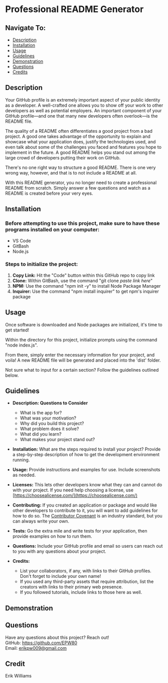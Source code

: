 # Professional README Generator

## Navigate To:

- [Description](#description)
- [Installation](#installation)
- [Usage](#usage)
- [Guidelines](#guidelines)
- [Demonstration](#demonstration)
- [Questions](#questions)
- [Credits](#credits)

## Description

Your GitHub profile is an extremely important aspect of your public identity as a developer. A well-crafted one allows you to show off your work to other developers as well as potential employers. An important component of your GitHub profile—and one that many new developers often overlook—is the README file.

The quality of a README often differentiates a good project from a bad project. A good one takes advantage of the opportunity to explain and showcase what your application does, justify the technologies used, and even talk about some of the challenges you faced and features you hope to implement in the future. A good README helps you stand out among the large crowd of developers putting their work on GitHub.

There's no one right way to structure a good README. There is one very wrong way, however, and that is to not include a README at all.

With this README generator, you no longer need to create a professional README from scratch. Simply answer a few questions and watch as a README is created before your very eyes.

## Installation

### Before attempting to use this project, make sure to have these programs installed on your computer:

- VS Code
- GitBash
- Node.js


### Steps to initialize the project:

1. **Copy Link:** Hit the "Code" button within this GitHub repo to copy link
1. **Clone:** Within GitBash, use the command "git clone _paste link here_"
1. **NPM:** Use the command "npm init -y" to install Node Package Manager
1. **Inquirer:** Use the command "npm install inquirer" to get npm's inquirer package

## Usage

Once software is downloaded and Node packages are initialized, it's time to get started!

Within the directory for this project, initialize prompts using the command "node index.js".

From there, simply enter the necessary information for your project, and voila! A new README file will be generated and placed into the 'dist' folder.

Not sure what to input for a certain section? Follow the guidelines outlined below.

## Guidelines

- **Description: Questions to Consider**

  - What is the app for?
  - What was your motivation?
  - Why did you build this project?
  - What problem does it solve?
  - What did you learn?
  - What makes your project stand out?

- **Installation:** What are the steps required to install your project? Provide a step-by-step description of how to get the development environment running.

- **Usage:** Provide instructions and examples for use. Include screenshots as needed.

- **Licenses:** This lets other developers know what they can and cannot do with your project. If you need help choosing a license, use [https://choosealicense.com/](https://choosealicense.com/)

- **Contributing:** If you created an application or package and would like other developers to contribute to it, you will want to add guidelines for how to do so. The [Contributor Covenant](https://www.contributor-covenant.org/) is an industry standard, but you can always write your own.

- **Tests:** Go the extra mile and write tests for your application, then provide examples on how to run them.

- **Questions:** Include your GitHub profile and email so users can reach out to you with any questions about your project.

- **Credits:**
  - List your collaborators, if any, with links to their GitHub profiles. Don't forget to include your own name!
  - If you used any third-party assets that require attribution, list the creators with links to their primary web presence.
  - If you followed tutorials, include links to those here as well.

## Demonstration

<!-- Watch [this demo](https://www.youtube.com/watch?v=iDUiKBdE1U8) to see the README Generator in action. -->

## Questions

Have any questions about this project? Reach out!  
GitHub: https://github.com/EPW80  
Email: erikpw009@gmail.com

## Credit

Erik Williams
